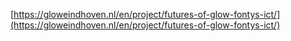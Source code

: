 [https://gloweindhoven.nl/en/project/futures-of-glow-fontys-ict/](https://gloweindhoven.nl/en/project/futures-of-glow-fontys-ict/)
